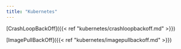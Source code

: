 ```yaml
---
title: "Kubernetes"
---
```


[CrashLoopBackOff]({{< ref "kubernetes/crashloopbackoff.md" >}})

[ImagePullBackOff]({{< ref "kubernetes/imagepullbackoff.md" >}})
